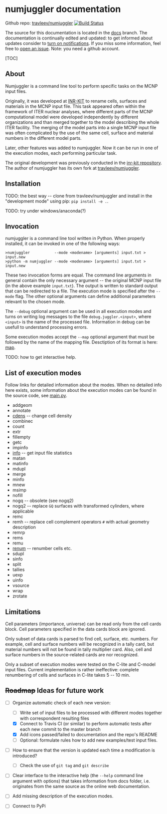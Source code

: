 # numjuggler documentation



Github repo: [travleev/numjuggler](https://github.com/travleev/numjuggler)
[![Build Status](https://travis-ci.org/travleev/numjuggler.svg?branch=master)](https://travis-ci.org/travleev/numjuggler)

The source for this documentation is located in the
[docs](https://github.com/travleev/numjuggler/tree/docs) branch. The
documentation is continually edited and updated: to get informed about updates
consider to [turn on
notifications](https://github.com/travleev/numjuggler/subscription). If you
miss some information, feel free to [open an
issue](https://github.com/travleev/numjuggler/issues/new).  Note: you need a
github account. 

[TOC]

## About 

Numjuggler is a command line tool to perform specific tasks on the MCNP input
files. 

Originally, it was developed at [INR-KIT](https://www.inr.kit.edu) to rename
cells, surfaces and materials in the MCNP input file. This task appeared
often within the framework of ITER nuclear analyses, where different parts of
the MCNP computational model were developed independently by different
organizations and than merged together to the model describing the whole ITER
facility. The merging of the model parts into a single MCNP input file was
often complicated by the use of the same cell, surface and material numbers
in the different model parts. 

Later, other features was added to numjuggler. Now it can be run in one of
the execution modes, each performing particular task. 

The original development was previously conducted in the [inr-kit
repository](https://github.com/inr-kit/numjuggler). The author of numjuggler
has its own fork at [travleev/numjuggler](https://github.com/travleev/numjuggler). 


## Installation 
TODO: the best way -- clone from travleev/numjuggler and install in the
"development mode" using pip: `pip install -e .`. 

TODO: try under windows/anaconda(?)

## Invocation

numjuggler is a command line tool written in Python. When properly installed,
it can be invoked in one of the following ways:

    >numjuggler           --mode <modename> [arguments] input.txt > input.new
    >python -m numjuggler --mode <modename> [arguments] input.txt > input.new
    
These two invocation forms are equal. The command line arguments in general
contain the only necessary argument -- the original MCNP input file (in the
above example `input.txt`). The output is written to standard output that can
be redirected to a file. The execution mode is specified after the  `--mode`
flag. The other optional arguments can define additional parameters relevant
to the chosen mode. 

The ``--debug`` optional argument can be used in all execution modes and turns on writing log
messages to the file ``debug.juggler.<input>``, where ``<input>`` is the name of the 
processed file. Information in debug can be usefull to understand processing errors.

Some execution modes accept the ``--map`` optional argument that must be followed by the name of the mapping file.
Desctiption of its format is here: [map](map.md).

TODO: how to get interactive help. 


## List of execution modes

Follow links for detailed information about the modes. When no detailed
info here exists, some information about the execution modes can be
found in the source code, see
[main.py](https://github.com/travleev/numjuggler/blob/master/numjuggler/main.py).


* addgeom
* annotate
* [cdens](cdens.md) -- change cell density
* combinec
* count
* extr
* fillempty
* getc
* impinfo
* [info](info.md) -- get input file statistics
* matan
* matinfo
* mdupl
* merge
* minfo
* mnew
* msimp
* nofill
* nogq -- obsolete (see nogq2)
* nogq2 -- replace ``GQ`` surfaces with transformed cylinders, where applicable
* remc
* remh -- replace cell complement operators ``#`` with actual geometry description
* remrp
* rems
* remu
* [renum](renum.md) -- renumber cells etc.
* sdupl
* sinfo
* split
* tallies
* uexp
* uinfo
* vsource
* wrap
* zrotate



## Limitations

Cell parameters (importance, universe) can be read only from the cell cards
block. Cell parameters specified in the data cards block are ignored.

Only subset of data cards is parsed to find cell, surface, etc. numbers. For
example, cell and surface numbers will be recognized in a tally card, but
material numbers will not be found in tally multiplier card. Also, cell and
surface numbers in the source-related cards are nor recognized.

Only a subset of execution modes were tested on the C-lite and C-model input
files. Current implementation is rather ineffective: complete renumbering of
cells and surfaces in C-lite takes 5 -- 10 min.

## ~~Roadmap~~ Ideas for future work

- [ ] Organize automatic check of each new version: 
  
    - [ ] Write set of input files to be processed with different modes together with correspondent 
      resulting files
    - [x] Connect to Travis CI (or similar) to perform automatic tests after each new commit to the master branch
    - [x] Add icons passed/failed to documentation and the repo's README
    - [ ] Optional: formulate rules how to add new examples/test input files. 

- [ ] How to ensure that the version is updated each time a modification is introduced?

    - [ ] Check the use of ``git tag`` and ``git describe``

- [ ] Clear interface to the interactive help (the ``--help`` command line argument with options) that takes information from docs folder, i.e. originates from the same source as the online web documentation.
  
- [ ] Add missing description of the execution modes.  
  
- [ ] Connect to PyPi
